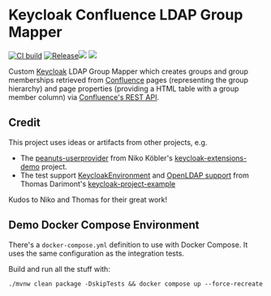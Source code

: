 # Keycloak Confluence LDAP Group Mapper
[![CI build](https://github.com/vaulttec/keycloak-confluence-ldap-group-mapper/actions/workflows/ci-build.yml/badge.svg)](hhttps://github.com/vaulttec/keycloak-confluence-ldap-group-mapper/actions/workflows/ci-build.yml)
[![Release](https://img.shields.io/github/release/keycloak-confluence-ldap-group-mapper.svg)](https://github.com/vaulttec/keycloak-confluence-ldap-group-mapper/releases/latest)![](https://img.shields.io/github/license/vaulttec/keycloak-confluence-ldap-group-mapper?label=License)
![](https://img.shields.io/badge/Keycloak-23.0-blue)

Custom [Keycloak](https://www.keycloak.org) LDAP Group Mapper which creates groups and group memberships retrieved from [Confluence](https://www.atlassian.com/software/confluence) pages (representing the group hierarchy) and page properties (providing a HTML table with a group member column) via [Confluence's REST API](config/mock/confluence-openapi.yaml).

## Credit
This project uses ideas or artifacts from other projects, e.g.
* The [peanuts-userprovider](https://github.com/dasniko/keycloak-extensions-demo/tree/main/peanuts-userprovider) from Niko Köbler's [keycloak-extensions-demo](https://github.com/dasniko/keycloak-extensions-demo) project.
* The test support [KeycloakEnvironment](https://github.com/thomasdarimont/keycloak-project-example/blob/main/keycloak/extensions/src/test/java/com/github/thomasdarimont/keycloak/custom/KeycloakEnvironment.java) and [OpenLDAP support](https://github.com/thomasdarimont/keycloak-project-example/blob/main/deployments/local/dev/docker-compose-openldap.yml) from Thomas Darimont's [keycloak-project-example](https://github.com/thomasdarimont/keycloak-project-example)

Kudos to Niko and Thomas for their great work!

## Demo Docker Compose Environment
There's a `docker-compose.yml` definition to use with Docker Compose. It uses the same configuration as the integration tests.

Build and run all the stuff with:
```
./mvnw clean package -DskipTests && docker compose up --force-recreate
```

